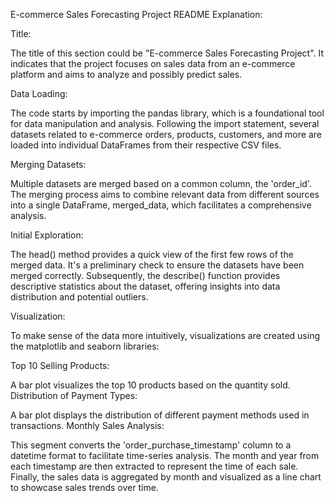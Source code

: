 E-commerce Sales Forecasting Project README Explanation:

Title:

The title of this section could be "E-commerce Sales Forecasting Project". It indicates that the project focuses on sales data from an e-commerce platform and aims to analyze and possibly predict sales.

Data Loading:

The code starts by importing the pandas library, which is a foundational tool for data manipulation and analysis. Following the import statement, several datasets related to e-commerce orders, products, customers, and more are loaded into individual DataFrames from their respective CSV files.

Merging Datasets:

Multiple datasets are merged based on a common column, the 'order_id'. The merging process aims to combine relevant data from different sources into a single DataFrame, merged_data, which facilitates a comprehensive analysis.

Initial Exploration:

The head() method provides a quick view of the first few rows of the merged data. It's a preliminary check to ensure the datasets have been merged correctly. Subsequently, the describe() function provides descriptive statistics about the dataset, offering insights into data distribution and potential outliers.

Visualization:

To make sense of the data more intuitively, visualizations are created using the matplotlib and seaborn libraries:

Top 10 Selling Products:

A bar plot visualizes the top 10 products based on the quantity sold.
Distribution of Payment Types:

A bar plot displays the distribution of different payment methods used in transactions.
Monthly Sales Analysis:

This segment converts the 'order_purchase_timestamp' column to a datetime format to facilitate time-series analysis. The month and year from each timestamp are then extracted to represent the time of each sale. Finally, the sales data is aggregated by month and visualized as a line chart to showcase sales trends over time.
